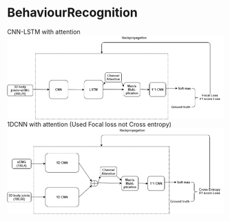 # BehaviourRecognition
CNN-LSTM with attention
![Oil seep sample](cnnlstm.png)
1DCNN with attention (Used Focal loss not Cross entropy)
![Oil seep sample](1dcnnattention.png)
